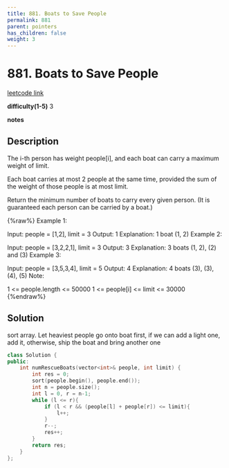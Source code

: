 ```yaml
---
title: 881. Boats to Save People
permalink: 881
parent: pointers
has_children: false
weight: 3
---
```

# 881. Boats to Save People

[leetcode link](https://leetcode.com/problems/boats-to-save-people/)

**difficulty(1-5)** 
3

**notes**   


## Description

The i-th person has weight people[i], and each boat can carry a maximum weight of limit.

Each boat carries at most 2 people at the same time, provided the sum of the weight of those people is at most limit.

Return the minimum number of boats to carry every given person.  (It is guaranteed each person can be carried by a boat.)

{%raw%}
Example 1:

Input: people = [1,2], limit = 3
Output: 1
Explanation: 1 boat (1, 2)
Example 2:

Input: people = [3,2,2,1], limit = 3
Output: 3
Explanation: 3 boats (1, 2), (2) and (3)
Example 3:

Input: people = [3,5,3,4], limit = 5
Output: 4
Explanation: 4 boats (3), (3), (4), (5)
Note:

1 <= people.length <= 50000
1 <= people[i] <= limit <= 30000
{%endraw%}

## Solution

sort array.
Let heaviest people go onto boat first, if we can add a light one, add it, otherwise, ship the boat and bring another one

```c++
class Solution {
public:
    int numRescueBoats(vector<int>& people, int limit) {
        int res = 0;
        sort(people.begin(), people.end());
        int n = people.size();
        int l = 0, r = n-1;
        while (l <= r){
            if (l < r && (people[l] + people[r]) <= limit){
                l++;
            }
            r--;
            res++;
        }
        return res;
    }
};
```


